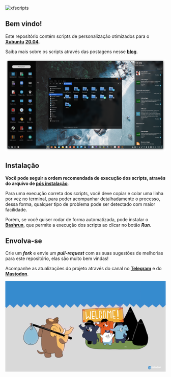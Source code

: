 ![xfscripts](images/xfscripts-banner.png)

## Bem vindo!

Este repositório contém scripts de personalização otimizados para o [**Xubuntu**](https://xubuntu.org) [**20.04**](https://xubuntu.org/release/20-04/).

Saiba mais sobre os scripts através das postagens nesse [**blog**](https://blog.rauldipeas.tk/xfscripts).

![xfscripts](images/xfscripts.png)

## Instalação

**Você pode seguir a ordem recomendada de execução dos scripts, através do arquivo de [pós instalação](postinst.md)**.

Para uma execução correta dos scripts, você deve copiar e colar uma linha por vez no terminal, para poder acompanhar detalhadamente o processo, dessa forma, qualquer tipo de problema pode ser detectado com maior facilidade.

Porém, se você quiser rodar de forma automatizada, pode instalar o [**Bashrun**](./bashrun.md), que permite a execução dos scripts ao clicar no botão _**Run**_.

## Envolva-se

Crie um _**fork**_ e envie um _**pull-request**_ com as suas sugestões de melhorias para este repositório, elas são muito bem vindas!

Acompanhe as atualizações do projeto através do canal no [**Telegram**](https://t.me/xfscripts) e do [**Mastodon**](https://mastodon.social/@raul_dipeas).

[![mastodon](images/mastodon.png)](https://mastodon.social/@raul_dipeas)
